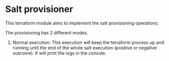 # Salt provisioner

This terraform module aims to implement the salt provisioning operations.

The provisioning has 2 different modes.

1. Normal execution: This execution will keep the terraform process up and running until the end of the whole salt execution (positive or negative outcome). It will print the logs in the console.

